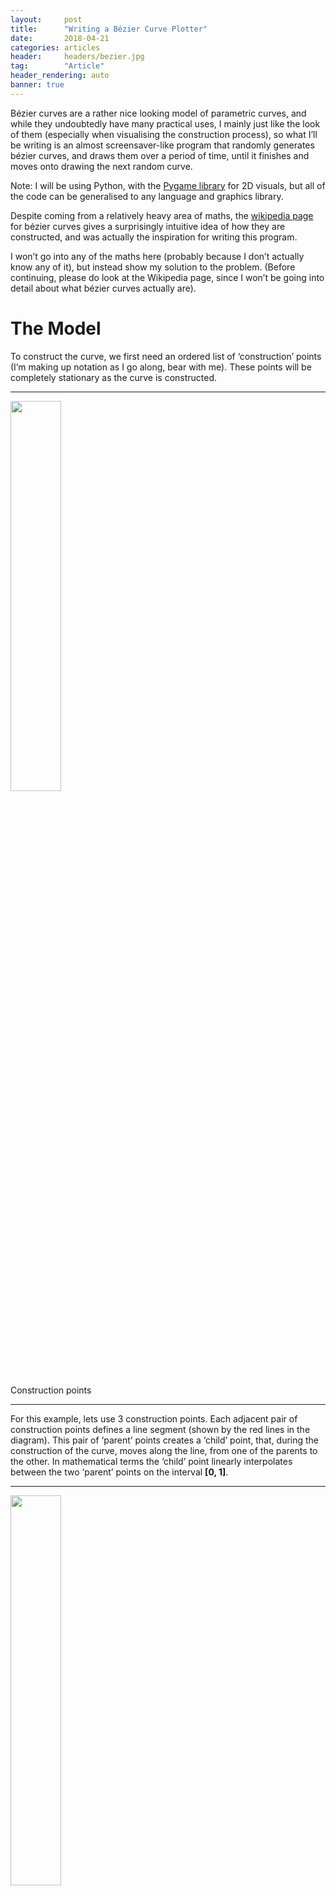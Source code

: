 ```yaml
---
layout:     post
title:      "Writing a Bézier Curve Plotter"
date:       2018-04-21
categories: articles
header:     headers/bezier.jpg
tag:        "Article"
header_rendering: auto
banner: true
---
```


Bézier curves are a rather nice looking model of parametric curves, and while they undoubtedly have many practical uses, I mainly just like the look of them (especially when visualising the construction process), so what I’ll be writing is an almost screensaver-like program that randomly generates bézier curves, and draws them over a period of time, until it finishes and moves onto drawing the next random curve.

Note: I will be using Python, with the [Pygame library](https://www.pygame.org/news) for 2D visuals, but all of the code can be generalised to any language and graphics library.

Despite coming from a relatively heavy area of maths, the [wikipedia page](https://en.wikipedia.org/wiki/B%C3%A9zier_curve#Constructing_B%C3%A9zier_curves) for bézier curves gives a surprisingly intuitive idea of how they are constructed, and was actually the inspiration for writing this program.

I won’t go into any of the maths here (probably because I don’t actually know any of it), but instead show my solution to the problem. (Before continuing, please do look at the Wikipedia page, since I won’t be going into detail about what bézier curves actually are).

# The Model

To construct the curve, we first need an ordered list of ‘construction’ points (I’m making up notation as I go along, bear with me). These points will be completely stationary as the curve is constructed.

---

<div class="img-caption">
<img src="{{ site.s3_path }}/bezier/top_layer.png" class="img-fluid" style="width: 40%">
  <p>Construction points</p>
</div>

---

For this example, lets use 3 construction points. Each adjacent pair of construction points defines a line segment (shown by the red lines in the diagram). This pair of ‘parent’ points creates a ‘child’ point, that, during the construction of the curve, moves along the line, from one of the parents to the other. In mathematical terms the ‘child’ point linearly interpolates between the two ‘parent’ points on the interval **[0, 1]**.

---

<div class="img-caption">
<img src="{{ site.s3_path }}/bezier/linear.gif" class="img-fluid" style="width: 40%">
  <p>Linearly interpolating between two points</p>
</div>

---

Again, the Wikipedia article does a very nice job of showing this.

If we do this for each adjacent pair of construction points, we end up with another ‘layer’ of points (if the construction points is imagined as the first ‘layer’). If the construction layer has **N** points, the layer below contains **N-1** points.

This is all fine and good by itself, but what happens if we do it again? why not repeat the process of interpolating a ‘child’ point between two ‘parent’ points for this layer as well?

It turns out that even though the ‘parents’ may not be stationary, we can still interpolate between them for whatever position they are in*at that point in time*, irrespective of where they were previously.

---

<div class="img-caption">
<img src="{{ site.s3_path }}/bezier/quadratic.gif" class="img-fluid" style="width: 40%">
  <p>Quadratic bézier curve (2nd order)</p>
</div>

---

When we hit a layer with only 1 point however, we have to stop. While this lone point may seem like a bit of a party pooper, it is actually the one thing we were trying to find in the first place.

As the curve moves through the **[0, 1]** interval, the path of this point is what actually shows us the bézier curve, and so I call it the ‘drawing’ point.

At each of our discrete time-steps, the positions of the points are calculated from the top 'construction' layer downwards, as each layer is dependent on the layer above. The position of the drawing point, once calculated for that time-step, is added to a list containing all of the previous positions of the drawing point at their respective time-steps. Once **t = 1**, and all of the child points have fully moved from one parent to the next, all of the points in the list of previous drawing point positions can be connected up, one to the next to form an approximation of the bézier curve.

---

<div class="img-caption">
<img src="{{ site.s3_path }}/bezier/hierarchy.png" class="img-fluid" style="width: 50%">
  <p>Layer hierarchy</p>
</div>

---

# Implementation

I’m going to be writing the source in an almost pseudo-code sort of way, to get the general idea of how it works without having to write all of the boilerplate and glue code.

First we need a way to linearly interpolate between two points based on a parameter **t**.

---

```python
def lerp(p0, p1, t):
  # Get differences in x and y between the two points
  xDiff = p1.x - p0.x
  yDiff = p1.y - p0.y
  # Get the difference scaled by t to find the offset
  xOffset = xDiff * t
  yOffset = yDiff * t
  return Point(p0.x + xOffset, p0.y + yOffset)
```

---

(We call it 'lerp' because it is **l**inear int**erp**olation)

After this, it's a simple matter of creating a list of top layer 'construction' points, assigning each adjacent pair a child point, then repeating for each subsequent layer until reaching the 'drawing' point. This can be easily generalised to any starting size (otherwise known as the 'order' of the curve).

---

```python
def lerpAllLayers(layers, t):
  # Iterate over layers (excluding construction layer)
  for layerIndex in range(1, len(layers) - 1):
    # Iterate over points in layer
    for pointIndex in range(len(layer)):
      # Get first parent
      parent0 = layers[layerIndex - 1][pointIndex]
      # Get second parent
      parent1 = layers[layerIndex - 1][pointIndex + 1]
      # Assign child their new position
      layers[layerIndex][pointIndex] = lerp(parent0, parent1, t)
```

---

(Fun fact, python lists are mutable out of scope so don’t have to be passed back out of the function, be careful of this though!)

To get the drawing point’s history of positions, at each time-step it’s resultant position is added to a list.

And finally, here is the main loop. I’ve omitted all of the graphics code because it’s not too relevant.

---

```python
INTERVAL = 0.05
STEPS = int(1 / INTERVAL)
curvePoints = list()
for t in range(STEPS):
  lerpAllLayers(layers, t)
  # Index of the drawing point
  curvePoints.append(layers[-1][0])
```

---

Drawing the curve can either be done at the very end, after all of the computation, which would give a static image, or in parallel with the computation, so you would see it drawn over time. If you did this you would have to include some sort of sleep call, otherwise you wouldn’t be able to see the process of the curve being drawn as it would happen so fast.

---

<div class="row">
  <div class="img-caption col-md-6">
  <img src="{{ site.s3_path }}/bezier/order2.gif" class="img-fluid" style="width: 50%">
    <p>2nd order curve</p>
  </div>

  <div class="img-caption col-md-6">
  <img src="{{ site.s3_path }}/bezier/order4.gif" class="img-fluid" style="width: 100%">
    <p>4th order curve</p>
  </div>
</div>

---

# Extras

- The other lines that you can see in the gifs are connecting the layers above the drawing point, with the static white lines being the top layer construction layer. They were drawn by traversing each layer and connecting adjacent points with lines. I think it makes it look very cool.
- [Here](https://github.com/benmandrew/BezierCurve2D) is a github repo of my version of this. Keep in mind that I wrote this a good while ago, and so it’s pretty bad in places (i.e. all of it). Do not take *any* of the practices used in it, please.
- [Here](https://github.com/benmandrew/BezierCurve3D) is another bézier curve plotter, except using the Unity3D Engine. This I made much more recently, so it might be good to look at.

<div class="img-caption">
  <img src="{{ site.s3_path }}/bezier/unity.png" class="img-fluid" style="width: 50%">
  <p>Unity3D bézier curve, without rendering construction lines<br>
  <a href="#">Here's an interactive example!</a></p>
</div>

- If bézier curves interest you, [cubic splines](http://mathworld.wolfram.com/CubicSpline.html) are a very similar alternative, the main difference being that the curve defined by a cubic spline passes through all of it’s control points, whereas in a bézier curve, the control points act as more of a guide, or an attractive force*pulling* the curve towards it. They don’t necessarily have to pass *through* those points. In real world applications, cubic splines tend to be more useful than bézier curves, but require quite a bit more maths.
- Bézier curves can be created in any dimension you wish, above in the Unity version I made it’s in 3D, but if somebody somehow made a 4D or even higher dimension implementation that would be awesome.

And that is all! I hope some of that was useful, and I would recommend attempting to implement it if you have the time.
